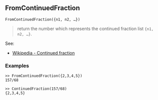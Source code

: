 ## FromContinuedFraction

```
FromContinuedFraction({n1, n2, …})
```

> return the number which represents the continued fraction list `{n1, n2, …}`.
  
See:  
* [Wikipedia - Continued fraction](https://en.wikipedia.org/wiki/Continued_fraction)
 
### Examples

```
>> FromContinuedFraction({2,3,4,5})
157/68

>> ContinuedFraction(157/68)
{2,3,4,5}
```
  
